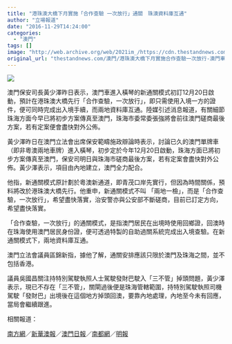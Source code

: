 ```yaml
---
title: "港珠澳大橋下月實施「合作查驗 一次放行」通關　珠澳資料庫互通"
author: "立場報道"
date: "2016-11-29T14:24:00"
categories:
  - "澳門"
tags: []
image: "http://web.archive.org/web/2021im_/https://cdn.thestandnews.com/media/photos/cache/BRIDGE-01_9ge4L_1200x0.png"
original_url: "thestandnews.com/澳門/港珠澳大橋下月實施合作查驗一次放行-澳門車直接駛入橫琴"
---
```

![](http://web.archive.org/web/2021im_/https://cdn.thestandnews.com/media/photos/cache/BRIDGE-01_9ge4L_1200x0.png)

澳門保安司長黃少澤昨日表示，澳門車進入橫琴的新通關模式初訂12月20日啟動，預計在港珠澳大橋先行「合作查驗，一次放行」，即只需使用入境一方的證件，便可同時完成出入境手續，而兩地資料庫互通。陸媒引述消息報道，有關細節珠海方面今早已將初步方案傳真至澳門，珠海市委常委張強將會前往澳門磋商最後方案，若有定案便會盡快對外公佈。

黃少澤昨日在澳門立法會出席保安範疇施政辯論時表示，討論已久的澳門單牌車（即非粵澳兩地車牌）進入橫琴，初步定於今年12月20日啟動，珠海方面已將初步方案傳真至澳門，保安司明日與珠海市磋商最後方案，若有定案會盡快對外公佈。黃少澤表示，項目由內地建立，澳門全力配合。

他指，新通關模式原計劃於粵澳新通道，即青茂口岸先實行，但因為時間關係，預料將改於港珠澳大橋先行。他重申，新通關模式不叫 「兩地一檢」，而是「合作查驗，一次放行」，希望盡快落實，治安警亦與公安部不斷磋商，目前已訂定方向，希望盡快落實。

「合作查驗，一次放行」的通關模式，是指澳門居民在出境時使用回鄉證，回澳時在珠海使用澳門居民身份證，便可透過特製的自助過關系統完成出入境查驗。在新通關模式下，兩地資料庫互通。

澳門立法會議員區錦新指，據他了解，通關安排應該只限於澳門及珠海之間，並不包括香港。

議員吳國昌關注持特別駕駛執照人士駕駛發財巴駛入「三不管」掉頭問題，黃少澤表示，現已不存在「三不管」，關閘過後便是珠海管轄範圍，持特別駕駛執照司機駕駛「發財巴」出境後在這個地方掉頭回澳，要靠內地處理，內地至今未有回應，當局會繼續跟進。

相關報道：

[南方網](http://web.archive.org/web/20210628183521/http://gdftz.southcn.com/g/2016-11/29/content_160599471.htm)／[新華澳報](http://web.archive.org/web/20210628183521/http://www.waou.com.mo/news_c/shownews.php?lang=cn&id=15823)／[澳門日報](http://web.archive.org/web/20210628183521/http://www.macaodaily.com/html/2016-11/29/content_1139664.htm)／[南都網](http://web.archive.org/web/20210628183521/http://zh.house.163.com/16/1129/09/C71ETK7R02210HCE.html)／[明報](http://web.archive.org/web/20210628183521/http://news.mingpao.com/ins/instantnews/web_tc/article/20161129/s00001/1480347307707)